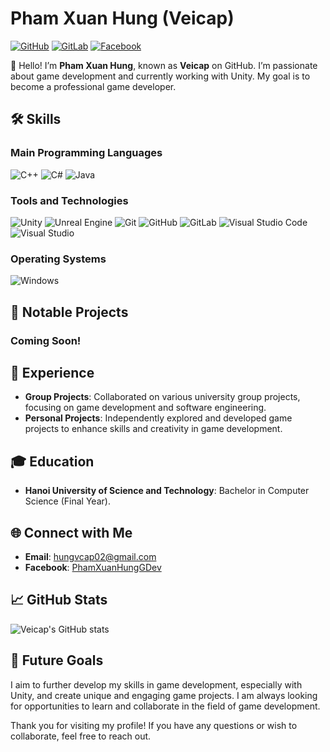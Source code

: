 # Pham Xuan Hung (Veicap)

[![GitHub](https://img.shields.io/badge/GitHub-Veicap-181717?style=for-the-badge&logo=github&logoColor=white)](https://github.com/Veicap)
[![GitLab](https://img.shields.io/badge/GitLab-Veicap-330F63?style=for-the-badge&logo=gitlab&logoColor=white)](https://gitlab.com/Veicap)
[![Facebook](https://img.shields.io/badge/Facebook-NguyenVanTriGDev-1877F2?style=for-the-badge&logo=facebook&logoColor=white)](https://www.facebook.com/PhamXuanHungGDev/)

👋 Hello! I’m **Pham Xuan Hung**, known as **Veicap** on GitHub. I’m passionate about game development and currently working with Unity. My goal is to become a professional game developer.

## 🛠 Skills

### Main Programming Languages

![C++](https://img.shields.io/badge/C++-00599C?style=for-the-badge&logo=c%2B%2B&logoColor=white)
![C#](https://img.shields.io/badge/C%23-239120?style=for-the-badge&logo=c-sharp&logoColor=white)
![Java](https://img.shields.io/badge/Java-007396?style=for-the-badge&logo=java&logoColor=white)

### Tools and Technologies

![Unity](https://img.shields.io/badge/Unity-000000?style=for-the-badge&logo=unity&logoColor=white)
![Unreal Engine](https://img.shields.io/badge/Unreal%20Engine-313131?style=for-the-badge&logo=unreal-engine&logoColor=white)
![Git](https://img.shields.io/badge/Git-F05032?style=for-the-badge&logo=git&logoColor=white)
![GitHub](https://img.shields.io/badge/GitHub-181717?style=for-the-badge&logo=github&logoColor=white)
![GitLab](https://img.shields.io/badge/GitLab-330F63?style=for-the-badge&logo=gitlab&logoColor=white)
![Visual Studio Code](https://img.shields.io/badge/VS%20Code-007ACC?style=for-the-badge&logo=visual-studio-code&logoColor=white)
![Visual Studio](https://img.shields.io/badge/Visual%20Studio-5C2D91?style=for-the-badge&logo=visual-studio&logoColor=white)

### Operating Systems

![Windows](https://img.shields.io/badge/Windows-0078D6?style=for-the-badge&logo=windows&logoColor=white)

## 🔭 Notable Projects

### Coming Soon!

## 💼 Experience

- **Group Projects**: Collaborated on various university group projects, focusing on game development and software engineering.
- **Personal Projects**: Independently explored and developed game projects to enhance skills and creativity in game development.

## 🎓 Education

- **Hanoi University of Science and Technology**: Bachelor in Computer Science (Final Year).

## 🌐 Connect with Me

- **Email**: hungvcap02@gmail.com
- **Facebook**: [PhamXuanHungGDev](https://www.facebook.com/PhamXuanHungGDev/)

## 📈 GitHub Stats

![Veicap's GitHub stats](https://github-readme-stats.vercel.app/api?username=Veicap&show_icons=true&theme=radical)

## 🚀 Future Goals

I aim to further develop my skills in game development, especially with Unity, and create unique and engaging game projects. I am always looking for opportunities to learn and collaborate in the field of game development.

Thank you for visiting my profile! If you have any questions or wish to collaborate, feel free to reach out.

